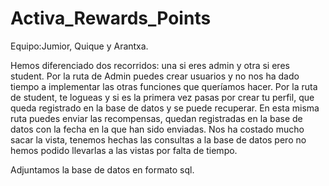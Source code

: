 # Activa_Rewards_Points

Equipo:Jumior, Quique y Arantxa.

Hemos diferenciado dos recorridos: una si eres admin y otra si eres student.
Por la ruta de Admin puedes crear usuarios y no nos ha dado tiempo a implementar las otras funciones que queríamos hacer.
Por la ruta de student, te logueas y si es la primera vez pasas por crear tu perfil, que queda registrado en la base de datos y se puede recuperar. En esta misma ruta puedes enviar las recompensas, quedan registradas en la base de datos con la fecha en la que han sido enviadas.
Nos ha costado mucho sacar la vista, tenemos hechas las consultas a la base de datos pero no hemos podido llevarlas a las vistas por falta de tiempo.

Adjuntamos la base de datos en formato sql.
